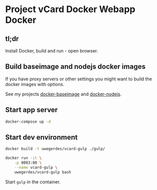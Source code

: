 # Project vCard Docker Webapp Docker

## tl;dr

Install Docker, build and run - open browser.

## Build baseimage and nodejs docker images

If you have proxy servers or other settings you might want to build the docker images with options.

See my projects [docker-baseimage](https://github.com/UweGerdes/docker-baseimage) and [docker-nodejs](https://github.com/UweGerdes/docker-nodejs).

## Start app server

```bash
docker-compose up -d
```

## Start dev environment

```bash
docker build -t uwegerdes/vcard-gulp ./gulp/

docker run -it \
	-p 8083:80 \
	--name vcard-gulp \
	uwegerdes/vcard-gulp bash
```

Start `gulp` in the container.
